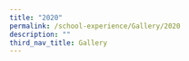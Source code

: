 ```yaml
---
title: "2020"
permalink: /school-experience/Gallery/2020
description: ""
third_nav_title: Gallery
---
```

